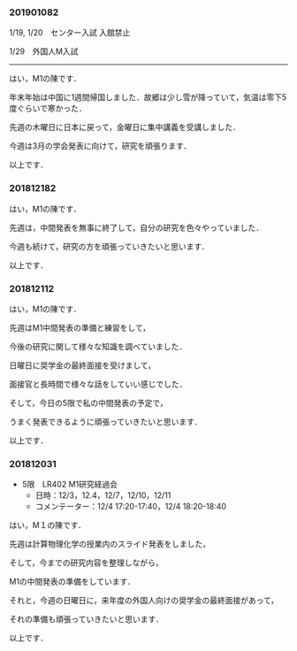 ### 201901082

1/19, 1/20　センター入試 入館禁止

1/29　外国人M入試

----------------------------------

はい，M1の陳です．

年末年始は中国に1週間帰国しました．故郷は少し雪が降っていて，気温は零下5度ぐらいで寒かった．

先週の木曜日に日本に戻って，金曜日に集中講義を受講しました．

今週は3月の学会発表に向けて，研究を頑張ります．

以上です．

### 201812182

はい，M1の陳です．

先週は，中間発表を無事に終了して，自分の研究を色々やっていました．

今週も続けて，研究の方を頑張っていきたいと思います．

以上です．

### 201812112

はい，M1の陳です．

先週はM1中間発表の準備と練習をして，

今後の研究に関して様々な知識を調べていました．

日曜日に奨学金の最終面接を受けまして，

面接官と長時間で様々な話をしていい感じでした．

そして，今日の5限で私の中間発表の予定で，

うまく発表できるように頑張っていきたいと思います．

以上です．

### 201812031

- 5限　LR402 M1研究経過会　
  - 日時：12/3，12.4，12/7，12/10，12/11
  - コメンテーター：12/4 17:20-17:40，12/4 18:20-18:40

はい，M１の陳です．

先週は計算物理化学の授業内のスライド発表をしました，

そして，今までの研究内容を整理しながら，

M1の中間発表の準備をしています．

それと，今週の日曜日に，来年度の外国人向けの奨学金の最終面接があって，

それの準備も頑張っていきたいと思います．

以上です．

